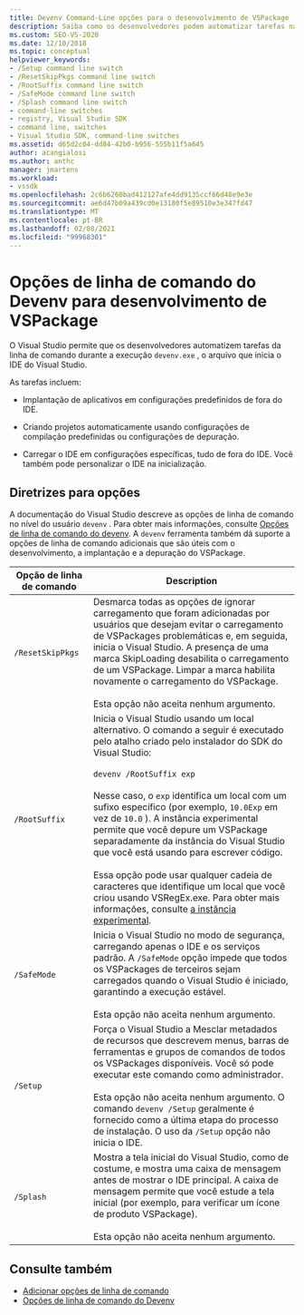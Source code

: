 ```yaml
---
title: Devenv Command-Line opções para o desenvolvimento de VSPackage | Microsoft Docs
description: Saiba como os desenvolvedores podem automatizar tarefas na linha de comando ao executar devenv.exe, o arquivo que inicia o IDE do Visual Studio.
ms.custom: SEO-VS-2020
ms.date: 12/10/2018
ms.topic: conceptual
helpviewer_keywords:
- /Setup command line switch
- /ResetSkipPkgs command line switch
- /RootSuffix command line switch
- /SafeMode command line switch
- /Splash command line switch
- command-line switches
- registry, Visual Studio SDK
- command line, switches
- Visual Studio SDK, command-line switches
ms.assetid: d65d2c04-dd84-42b0-b956-555b11f5a645
author: acangialosi
ms.author: anthc
manager: jmartens
ms.workload:
- vssdk
ms.openlocfilehash: 2c6b6260bad412127afe4dd9135ccf66d48e9e3e
ms.sourcegitcommit: ae6d47b09a439cd0e13180f5e89510e3e347fd47
ms.translationtype: MT
ms.contentlocale: pt-BR
ms.lasthandoff: 02/08/2021
ms.locfileid: "99968301"
---
```

# <a name="devenv-command-line-switches-for-vspackage-development"></a>Opções de linha de comando do Devenv para desenvolvimento de VSPackage

O Visual Studio permite que os desenvolvedores automatizem tarefas da linha de comando durante a execução `devenv.exe` , o arquivo que inicia o IDE do Visual Studio.

 As tarefas incluem:

- Implantação de aplicativos em configurações predefinidos de fora do IDE.

- Criando projetos automaticamente usando configurações de compilação predefinidas ou configurações de depuração.

- Carregar o IDE em configurações específicas, tudo de fora do IDE. Você também pode personalizar o IDE na inicialização.

## <a name="guidelines-for-switches"></a>Diretrizes para opções

A documentação do Visual Studio descreve as opções de linha de comando no nível do usuário `devenv` . Para obter mais informações, consulte [Opções de linha de comando do devenv](../ide/reference/devenv-command-line-switches.md). A `devenv` ferramenta também dá suporte a opções de linha de comando adicionais que são úteis com o desenvolvimento, a implantação e a depuração do VSPackage.

| Opção de linha de comando | Description |
|---------------------| - |
| `/ResetSkipPkgs` | Desmarca todas as opções de ignorar carregamento que foram adicionadas por usuários que desejam evitar o carregamento de VSPackages problemáticas e, em seguida, inicia o Visual Studio. A presença de uma marca SkipLoading desabilita o carregamento de um VSPackage. Limpar a marca habilita novamente o carregamento do VSPackage.<br /><br /> Esta opção não aceita nenhum argumento. |
| `/RootSuffix` | Inicia o Visual Studio usando um local alternativo. O comando a seguir é executado pelo atalho criado pelo instalador do SDK do Visual Studio:<br /><br /> `devenv /RootSuffix exp`<br /><br /> Nesse caso, o `exp` identifica um local com um sufixo específico (por exemplo, `10.0Exp` em vez de `10.0` ). A instância experimental permite que você depure um VSPackage separadamente da instância do Visual Studio que você está usando para escrever código.<br /><br /> Essa opção pode usar qualquer cadeia de caracteres que identifique um local que você criou usando VSRegEx.exe. Para obter mais informações, consulte [a instância experimental](../extensibility/the-experimental-instance.md). |
| `/SafeMode` | Inicia o Visual Studio no modo de segurança, carregando apenas o IDE e os serviços padrão. A `/SafeMode` opção impede que todos os VSPackages de terceiros sejam carregados quando o Visual Studio é iniciado, garantindo a execução estável.<br /><br /> Esta opção não aceita nenhum argumento. |
| `/Setup` | Força o Visual Studio a Mesclar metadados de recursos que descrevem menus, barras de ferramentas e grupos de comandos de todos os VSPackages disponíveis. Você só pode executar este comando como administrador. <br /><br /> Esta opção não aceita nenhum argumento. O comando `devenv /Setup` geralmente é fornecido como a última etapa do processo de instalação. O uso da `/Setup` opção não inicia o IDE.|
| `/Splash` | Mostra a tela inicial do Visual Studio, como de costume, e mostra uma caixa de mensagem antes de mostrar o IDE principal. A caixa de mensagem permite que você estude a tela inicial (por exemplo, para verificar um ícone de produto VSPackage).<br /><br /> Esta opção não aceita nenhum argumento. |

## <a name="see-also"></a>Consulte também

- [Adicionar opções de linha de comando](../extensibility/adding-command-line-switches.md)
- [Opções de linha de comando do Devenv](../ide/reference/devenv-command-line-switches.md)
